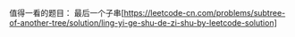 值得一看的题目：
最后一个子串[https://leetcode-cn.com/problems/subtree-of-another-tree/solution/ling-yi-ge-shu-de-zi-shu-by-leetcode-solution]
